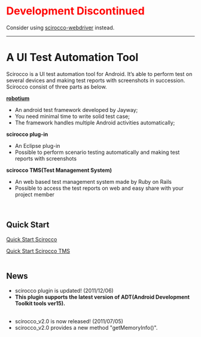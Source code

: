 # <font color='red'>Development Discontinued</font> #
Consider using [scirocco-webdriver](https://github.com/sonixlabs/scirocco-webdriver) instead.


---




# A UI Test Automation Tool #


Scirocco is a UI test automation tool for Android. It’s able to perform test on several devices and making test reports with screenshots in succession. Scirocco consist of three parts as below.

**[robotium](http://code.google.com/p/robotium/)**
  * An android test framework developed by Jayway;
  * You need minimal time to write solid test case;
  * The framework handles multiple Android activities automatically;

**scirocco plug-in**
  * An Eclipse plug-in
  * Possible to perform scenario testing automatically and making test reports with screenshots

**scirocco TMS(Test Management System)**
  * An web based test management system made by Ruby on Rails
  * Possible to access the test reports on web and easy share with your project member
<br>
<h2>Quick Start</h2>
<a href='http://code.google.com/p/scirocco/wiki/QuickStartScirocco'>Quick Start Scirocco</a></li></ul>

<a href='http://code.google.com/p/scirocco/wiki/QuickStartSciroccoTMS'>Quick Start Scirocco TMS</a>
<br>
<br>

<h2>News</h2>
<ul><li>scirocco plugin is updated!  (2011/12/06)<b><br>
</li><li>This plugin supports the latest version of ADT(Android Development Toolkit tools ver15).<br></b><br></li></ul>

<ul><li>scirocco_v2.0 is now released!  (2011/07/05)<br>
</li><li>scirocco_v2.0 provides a new method "getMemoryInfo()".<br>
<br>